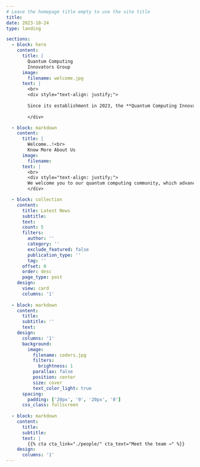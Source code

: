 ```yaml
---
# Leave the homepage title empty to use the site title
title:
date: 2023-10-24
type: landing

sections:
  - block: hero
    content:
      title: |
        Quantum Computing
        Innovators Group
      image:
        filename: welcome.jpg
      text: |
        <br>
        <div style="text-align: justify;">
        
        Since its establishment in 2023, the **Quantum Computing Innovators Group** has served as a hub of excellence dedicated to the   research, education, and practical application of Quantum Technology.
    
        </div>

  - block: markdown
    content:
      title: |
        Welcome..!<br>
        Know More About Us
      image:
        filename: 
      text: |
        <br>
        <div style="text-align: justify;">
        We welcome you to our quantum computing community, which advances quantum technology. We promote quantum computing innovation and knowledge exchange. Our dynamic activities aim to establish a thriving ecosystem for professionals, enthusiasts, and learners. Join us for enlightening workshops, seminars, and events with in-depth discussions and hands-on experiences. We offer specialised certificate courses to equip people with quantum skills. Let's accelerate the quantum revolution and unleash quantum computing's boundless potential.
        </div>

  - block: collection
    content:
      title: Latest News
      subtitle:
      text:
      count: 5
      filters:
        author: ''
        category: ''
        exclude_featured: false
        publication_type: ''
        tag: ''
      offset: 0
      order: desc
      page_type: post
    design:
      view: card
      columns: '1'
  
  - block: markdown
    content:
      title:
      subtitle: ''
      text:
    design:
      columns: '1'
      background:
        image: 
          filename: coders.jpg
          filters:
            brightness: 1
          parallax: false
          position: center
          size: cover
          text_color_light: true
      spacing:
        padding: ['20px', '0', '20px', '0']
      css_class: fullscreen
  
  - block: markdown
    content:
      title:
      subtitle:
      text: |
        {{% cta cta_link="./people/" cta_text="Meet the team →" %}}
    design:
      columns: '1'
---
```

